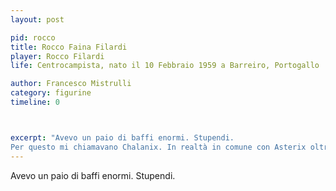 ```yaml
---
layout: post

pid: rocco
title: Rocco Faina Filardi
player: Rocco Filardi
life: Centrocampista, nato il 10 Febbraio 1959 a Barreiro, Portogallo

author: Francesco Mistrulli
category: figurine
timeline: 0



excerpt: "Avevo un paio di baffi enormi. Stupendi.
Per questo mi chiamavano Chalanix. In realtà in comune con Asterix oltre ai bei baffoni ho pure la statura. Sono basso."
---
```

Avevo un paio di baffi enormi. Stupendi. 
